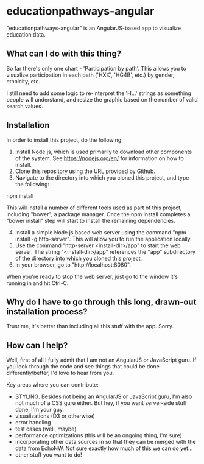 # educationpathways-angular
"educationpathways-angular" is an AngularJS-based app to visualize education data.  

## What can I do with this thing?
So far there's only one chart - 'Participation by path'.  This allows you to visualize participation in each path ('HXX', 'HG4B', etc.) by gender, ethnicity, etc.

I still need to add some logic to re-interpret the 'H...' strings as something people will understand, and resize the graphic based on the number of valid search values.

## Installation
In order to install this project, do the following:

1. Install Node.js, which is used primarily to download other components of the system.  See https://nodejs.org/en/ for information on how to install.
2. Clone this repository using the URL provided by Github.
3. Navigate to the directory into which you cloned this project, and type the following:

npm install 

This will install a number of different tools used as part of this project, including "bower", a package manager.  Once the npm install completes a "bower install" step will start to install the remaining dependencies.

4. Install a simple Node.js based web server using the command "npm install -g http-server".  This will allow you to run the application locally.
5. Use the command "http-server &lt;install-dir&gt;/app" to start the web server.  The string "&lt;install-dir&gt;/app" references the "app" subdirectory of the directory into which you cloned this project.
6. In your browser, go to "http://localhost:8080".

When you're ready to stop the web server, just go to the window it's running in and hit Ctrl-C.

## Why do I have to go through this long, drawn-out installation process?
Trust me, it's better than including all this stuff with the app.  Sorry.

## How can I help?
Well, first of all I fully admit that I am not an AngularJS or JavaScript guru.  If you look through the code and see things that could be done differently/better, I'd love to hear from you.

Key areas where you can contribute:
* STYLING.  Besides not being an AngularJS or JavaScript guru, I'm also not much of a CSS guru either.  But hey, if you want server-side stuff done, I'm your guy.
* visualizations (D3 or otherwise)
* error handling
* test cases (well, maybe)
* performance optimizations (this will be an ongoing thing, I'm sure)
* incorporating other data sources in so that they can be merged with the data from EchoNW.  Not sure exactly how much of this we can do yet...
* other stuff you want to do!
